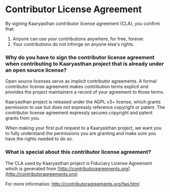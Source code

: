 # Contributor License Agreement

By signing Kaaryasthan contributor license agreement (CLA), you
confirm that:

1. Anyone can use your contributions anywhere, for free, forever.
2. Your contributions do not infringe on anyone else's rights.

### Why do you have to sign the contributor license agreement when contributing to Kaaryasthan project that is already under an open source license?

Open source licenses serve as implicit contributor agreements.  A
formal contributor license agreement makes contribution terms explicit
and provides the project maintainers a record of your agreement to
those terms.

Kaaryasthan project is released under the AGPL v3+ license, which
grants permission to use but does not expressly reference copyright or
patent.  The contributor license agreement expressly secures copyright
and patent grants from you.

When making your first pull request to a Kaaryasthan project, we want
you to fully understand the permissions you are granting and make sure
you have the rights needed to do so.

### What is special about this contributor license agreement?

The CLA used by Kaaryasthan project is Fiduciary License Agreement which is generated from [http://contributoragreements.org](http://contributoragreements.org)

For more information: http://contributoragreements.org/faq.html

